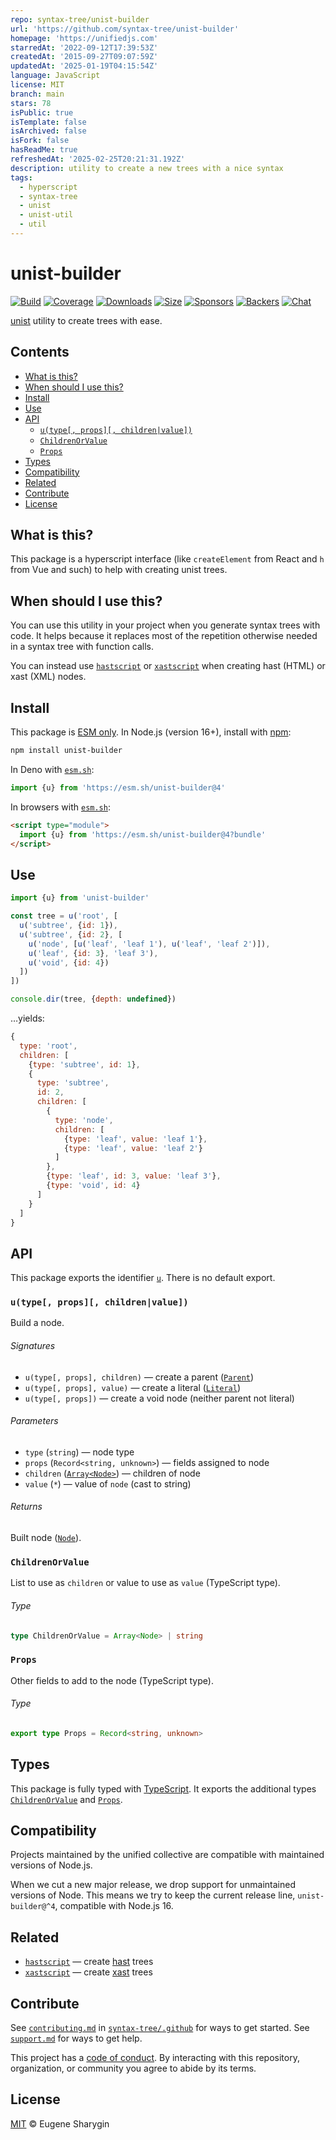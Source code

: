 ```yaml
---
repo: syntax-tree/unist-builder
url: 'https://github.com/syntax-tree/unist-builder'
homepage: 'https://unifiedjs.com'
starredAt: '2022-09-12T17:39:53Z'
createdAt: '2015-09-27T09:07:59Z'
updatedAt: '2025-01-19T04:15:54Z'
language: JavaScript
license: MIT
branch: main
stars: 78
isPublic: true
isTemplate: false
isArchived: false
isFork: false
hasReadMe: true
refreshedAt: '2025-02-25T20:21:31.192Z'
description: utility to create a new trees with a nice syntax
tags:
  - hyperscript
  - syntax-tree
  - unist
  - unist-util
  - util
---
```


# unist-builder

[![Build][build-badge]][build]
[![Coverage][coverage-badge]][coverage]
[![Downloads][downloads-badge]][downloads]
[![Size][size-badge]][size]
[![Sponsors][sponsors-badge]][collective]
[![Backers][backers-badge]][collective]
[![Chat][chat-badge]][chat]

[unist][] utility to create trees with ease.

## Contents

*   [What is this?](#what-is-this)
*   [When should I use this?](#when-should-i-use-this)
*   [Install](#install)
*   [Use](#use)
*   [API](#api)
    *   [`u(type[, props][, children|value])`](#utype-props-childrenvalue)
    *   [`ChildrenOrValue`](#childrenorvalue)
    *   [`Props`](#props)
*   [Types](#types)
*   [Compatibility](#compatibility)
*   [Related](#related)
*   [Contribute](#contribute)
*   [License](#license)

## What is this?

This package is a hyperscript interface (like `createElement` from React and
`h` from Vue and such) to help with creating unist trees.

## When should I use this?

You can use this utility in your project when you generate syntax trees with
code.
It helps because it replaces most of the repetition otherwise needed in a syntax
tree with function calls.

You can instead use [`hastscript`][hastscript] or [`xastscript`][xastscript]
when creating hast (HTML) or xast (XML) nodes.

## Install

This package is [ESM only][esm].
In Node.js (version 16+), install with [npm][]:

```sh
npm install unist-builder
```

In Deno with [`esm.sh`][esmsh]:

```js
import {u} from 'https://esm.sh/unist-builder@4'
```

In browsers with [`esm.sh`][esmsh]:

```html
<script type="module">
  import {u} from 'https://esm.sh/unist-builder@4?bundle'
</script>
```

## Use

```js
import {u} from 'unist-builder'

const tree = u('root', [
  u('subtree', {id: 1}),
  u('subtree', {id: 2}, [
    u('node', [u('leaf', 'leaf 1'), u('leaf', 'leaf 2')]),
    u('leaf', {id: 3}, 'leaf 3'),
    u('void', {id: 4})
  ])
])

console.dir(tree, {depth: undefined})
```

…yields:

```js
{
  type: 'root',
  children: [
    {type: 'subtree', id: 1},
    {
      type: 'subtree',
      id: 2,
      children: [
        {
          type: 'node',
          children: [
            {type: 'leaf', value: 'leaf 1'},
            {type: 'leaf', value: 'leaf 2'}
          ]
        },
        {type: 'leaf', id: 3, value: 'leaf 3'},
        {type: 'void', id: 4}
      ]
    }
  ]
}
```

## API

This package exports the identifier [`u`][u].
There is no default export.

### `u(type[, props][, children|value])`

Build a node.

###### Signatures

*   `u(type[, props], children)` — create a parent ([`Parent`][parent])
*   `u(type[, props], value)` — create a literal ([`Literal`][literal])
*   `u(type[, props])` — create a void node (neither parent not literal)

###### Parameters

*   `type` (`string`)
    — node type
*   `props` (`Record<string, unknown>`)
    — fields assigned to node
*   `children` ([`Array<Node>`][node])
    — children of node
*   `value` (`*`)
    — value of `node` (cast to string)

###### Returns

Built node ([`Node`][node]).

### `ChildrenOrValue`

List to use as `children` or value to use as `value` (TypeScript type).

###### Type

```ts
type ChildrenOrValue = Array<Node> | string
```

### `Props`

Other fields to add to the node (TypeScript type).

###### Type

```ts
export type Props = Record<string, unknown>
```

## Types

This package is fully typed with [TypeScript][].
It exports the additional types [`ChildrenOrValue`][childrenorvalue] and
[`Props`][props].

## Compatibility

Projects maintained by the unified collective are compatible with maintained
versions of Node.js.

When we cut a new major release, we drop support for unmaintained versions of
Node.
This means we try to keep the current release line, `unist-builder@^4`,
compatible with Node.js 16.

## Related

*   [`hastscript`](https://github.com/syntax-tree/hastscript)
    — create [hast][] trees
*   [`xastscript`](https://github.com/syntax-tree/xastscript)
    — create [xast][] trees

## Contribute

See [`contributing.md`][contributing] in [`syntax-tree/.github`][health] for
ways to get started.
See [`support.md`][support] for ways to get help.

This project has a [code of conduct][coc].
By interacting with this repository, organization, or community you agree to
abide by its terms.

## License

[MIT][license] © Eugene Sharygin

<!-- Definitions -->

[build-badge]: https://github.com/syntax-tree/unist-builder/workflows/main/badge.svg

[build]: https://github.com/syntax-tree/unist-builder/actions

[coverage-badge]: https://img.shields.io/codecov/c/github/syntax-tree/unist-builder.svg

[coverage]: https://codecov.io/github/syntax-tree/unist-builder

[downloads-badge]: https://img.shields.io/npm/dm/unist-builder.svg

[downloads]: https://www.npmjs.com/package/unist-builder

[size-badge]: https://img.shields.io/badge/dynamic/json?label=minzipped%20size&query=$.size.compressedSize&url=https://deno.bundlejs.com/?q=unist-builder

[size]: https://bundlejs.com/?q=unist-builder

[sponsors-badge]: https://opencollective.com/unified/sponsors/badge.svg

[backers-badge]: https://opencollective.com/unified/backers/badge.svg

[collective]: https://opencollective.com/unified

[chat-badge]: https://img.shields.io/badge/chat-discussions-success.svg

[chat]: https://github.com/syntax-tree/unist/discussions

[npm]: https://docs.npmjs.com/cli/install

[esm]: https://gist.github.com/sindresorhus/a39789f98801d908bbc7ff3ecc99d99c

[esmsh]: https://esm.sh

[typescript]: https://www.typescriptlang.org

[license]: license

[health]: https://github.com/syntax-tree/.github

[contributing]: https://github.com/syntax-tree/.github/blob/main/contributing.md

[support]: https://github.com/syntax-tree/.github/blob/main/support.md

[coc]: https://github.com/syntax-tree/.github/blob/main/code-of-conduct.md

[unist]: https://github.com/syntax-tree/unist

[node]: https://github.com/syntax-tree/unist#node

[parent]: https://github.com/syntax-tree/unist#parent

[literal]: https://github.com/syntax-tree/unist#literal

[hast]: https://github.com/syntax-tree/hast

[xast]: https://github.com/syntax-tree/xast

[hastscript]: https://github.com/syntax-tree/hastscript

[xastscript]: https://github.com/syntax-tree/xastscript

[u]: #utype-props-childrenvalue

[props]: #props

[childrenorvalue]: #childrenorvalue
